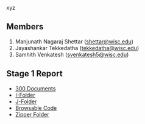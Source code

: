 xyz

## Members

1. Manjunath Nagaraj Shettar (shettar@wisc.edu)
2. Jayashankar Tekkedatha (tekkedatha@wisc.edu)
3. Samhith Venkatesh (svenkatesh5@wisc.edu)

## Stage 1 Report

+ [300 Documents](https://github.com/nsmanju01/CS839-Data-Science/tree/master/Stage-1/300_documents)
+ [I-Folder](https://github.com/nsmanju01/CS839-Data-Science/tree/master/Stage-1/I-FOLDER)
+ [J-Folder](https://github.com/nsmanju01/CS839-Data-Science/tree/master/Stage-1/J-FOLDER)
+ [Browsable Code](https://github.com/nsmanju01/CS839-Data-Science/blob/master/Stage-1/src)
+ [Zipper Folder](https://github.com/nsmanju01/CS839-Data-Science/blob/master/Stage-1/Stage-1.zip)


